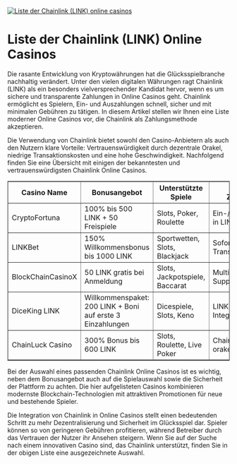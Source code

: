 [![Liste der Chainlink (LINK) online casinos](https://123-caf.pages.dev/gitsignup.png)](https://vrmoo.ru/Bt82HjjY)

<h1>Liste der Chainlink (LINK) Online Casinos</h1>  <p>Die rasante Entwicklung von Kryptowährungen hat die Glücksspielbranche nachhaltig verändert. Unter den vielen digitalen Währungen ragt Chainlink (LINK) als ein besonders vielversprechender Kandidat hervor, wenn es um sichere und transparente Zahlungen in Online Casinos geht. Chainlink ermöglicht es Spielern, Ein- und Auszahlungen schnell, sicher und mit minimalen Gebühren zu tätigen. In diesem Artikel stellen wir Ihnen eine Liste moderner Online Casinos vor, die Chainlink als Zahlungsmethode akzeptieren.</p>  <p>Die Verwendung von Chainlink bietet sowohl den Casino-Anbietern als auch den Nutzern klare Vorteile: Vertrauenswürdigkeit durch dezentrale Orakel, niedrige Transaktionskosten und eine hohe Geschwindigkeit. Nachfolgend finden Sie eine Übersicht mit einigen der bekanntesten und vertrauenswürdigsten Chainlink Online Casinos.</p>  <table border="1" cellpadding="8" cellspacing="0" style="border-collapse: collapse; width: 100%;">   <thead>     <tr>       <th>Casino Name</th>       <th>Bonusangebot</th>       <th>Unterstützte Spiele</th>       <th>Chainlink Zahlungen</th>       <th>Besonderheiten</th>     </tr>   </thead>   <tbody>     <tr>       <td>CryptoFortuna</td>       <td>100% bis 500 LINK + 50 Freispiele</td>       <td>Slots, Poker, Roulette</td>       <td>Ein-/Auszahlungen in LINK</td>       <td>Live-Dealer und VIP-Programm</td>     </tr>     <tr>       <td>LINKBet</td>       <td>150% Willkommensbonus bis 1000 LINK</td>       <td>Sportwetten, Slots, Blackjack</td>       <td>Sofortige LINK Transaktionen</td>       <td>Tägliche Cashback-Aktionen</td>     </tr>     <tr>       <td>BlockChainCasinoX</td>       <td>50 LINK gratis bei Anmeldung</td>       <td>Slots, Jackpotspiele, Baccarat</td>       <td>Multi-Chain Support inkl. LINK</td>       <td>Moderne Blockchain-Integration</td>     </tr>     <tr>       <td>DiceKing LINK</td>       <td>Willkommenspaket: 200 LINK + Boni auf erste 3 Einzahlungen</td>       <td>Dicespiele, Slots, Keno</td>       <td>LINK Wallet Integration</td>       <td>Transparente Smart-Contract-Auszahlungen</td>     </tr>     <tr>       <td>ChainLuck Casino</td>       <td>300% Bonus bis 600 LINK</td>       <td>Slots, Roulette, Live Poker</td>       <td>Chainlink-orakelbasiert</td>       <td>Innovatives Fairplay-System</td>     </tr>   </tbody> </table>  <p>Bei der Auswahl eines passenden Chainlink Online Casinos ist es wichtig, neben dem Bonusangebot auch auf die Spielauswahl sowie die Sicherheit der Plattform zu achten. Die hier aufgelisteten Casinos kombinieren modernste Blockchain-Technologien mit attraktiven Promotionen für neue und bestehende Spieler.</p>  <p>Die Integration von Chainlink in Online Casinos stellt einen bedeutenden Schritt zu mehr Dezentralisierung und Sicherheit im Glücksspiel dar. Spieler können so von geringeren Gebühren profitieren, während Betreiber durch das Vertrauen der Nutzer ihr Ansehen steigern. Wenn Sie auf der Suche nach einem innovativen Casino sind, das Chainlink unterstützt, finden Sie in der obigen Liste eine ausgezeichnete Auswahl.</p>